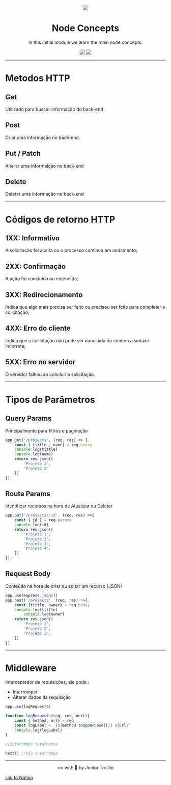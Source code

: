 <div align="center">
	<img src="https://user-images.githubusercontent.com/39541807/81132560-3a20a000-8f25-11ea-8179-4f4540936787.png">
	<h1> Node Concepts</h1>
</div>
<p align="center">In this initial module we learn the main node concepts.</p>
<div display="inline" align="center">
<img src="https://img.shields.io/github/license/juniortrojilio/concept-node-gostack?style=flat-square" >
<img src="https://img.shields.io/github/last-commit/juniortrojilio/concept-node-gostack">
</div>

---

# Metodos HTTP

## Get

Utilizado para buscar informação do back-end

## Post

Criar uma informação no back-end.

## Put / Patch

Alterar uma informalção no back-end

## Delete

Deletar uma informação no back-end

---

# Códigos de retorno HTTP

## **1XX**: Informativo

A solicitação foi aceita ou o processo continua em andamento;

## 2**XX**: Confirmação

A ação foi concluída ou entendida;

## **3XX**: Redirecionamento

Indica que algo mais precisa ser feito ou precisou ser feito para completar a solicitação;

## **4XX**: Erro do cliente

Indica que a solicitação não pode ser concluída ou contém a sintaxe incorreta;

## **5XX**: Erro no servidor

O servidor falhou ao concluir a solicitação.

---

# Tipos de Parâmetros

## Query Params

Principalmente para filtros e paginação

```jsx
app.get('/projects', (req, res) => {
    const { tittle , name} = req.query
    console.log(tittle)
    console.log(name)
    return res.json([
        'Projeto 1',
        'Projeto 2'
    ]) 
})
```

## Route Params

Identificar recursos na hora de Atualizar ou Deletar

```jsx
app.put('/projects/:id', (req, res) =>{
    const { id } = req.params
    console.log(id)
    return res.json([
        'Projeto 1',
        'Projeto 2',
        'Projeto 3',
        'Projeto 4',
    ]) 
})
```

## Request Body

Conteúdo na hora de criar ou editar um recurso (JSON)

```jsx
app.use(express.json())
app.post('/projects', (req, res) =>{
    const {tittle, owner} = req.body;
    console.log(tittle)
		console.log(owner)
    return res.json([
        'Projeto 1',
        'Projeto 2',
        'Projeto 3',
    ]) 
})
```

---

# Middleware

Interceptador de requisições, ele pode :

- Interromper
- Alterar dados da requisição

```jsx
app.use(logRequests)

function logRequests(req, res, next){
    const { method, url} = req
    const logLabel = `[${method.toUpperCase()}] ${url}`
    console.log(logLabel)
}

//interrompe totalmente

next() //não interrompe
```

---
<p align="center"> <> with 💙 by Junior Trojilio </p>
<a href="https://www.notion.so/Modulo-01-Node-0767935399044cce8e70d56974e03f9c" align="center"> link to Notion <a>
